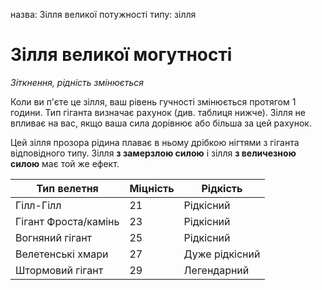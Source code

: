 назва: Зілля великої потужності типу: зілля

# Зілля великої могутності
_Зіткнення, рідність змінюється_

Коли ви п'єте це зілля, ваш рівень гучності змінюється протягом 1 години. Тип гіганта визначає рахунок (див. таблиця нижче). Зілля не впливає на вас, якщо ваша сила дорівнює або більша за цей рахунок.

Цей зілля прозора рідина плаває в ньому дрібкою нігтями з гіганта відповідного типу. Зілля **з замерзлою силою** і зілля **з величезною силою** має той же ефект.

| Тип велетня          | Міцність | Рідкість       |
| -------------------- | -------- | -------------- |
| Гілл-Гілл            | 21       | Рідкісний      |
| Гігант Фроста/камінь | 23       | Рідкісний      |
| Вогняний гігант      | 25       | Рідкісний      |
| Велетенські хмари    | 27       | Дуже рідкісний |
| Штормовий гігант     | 29       | Легендарний    |